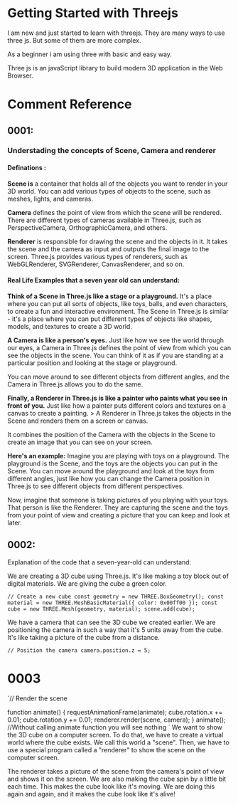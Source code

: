 # Getting Started with Threejs 

I am new and just started to learn with threejs. They are many ways to use three js. But some of them are more complex.

As a beginner i am using three with basic and easy way. 

Three js is an javaScript library to build modern 3D application in the Web Browser.

# Comment Reference 

## 0001:

### **Understading the concepts of Scene, Camera and renderer**

#### Definations :

**Scene is** a container that holds all of the objects you want to render in your 3D world. You can add various types of objects to the scene, such as meshes, lights, and cameras.

**Camera** defines the point of view from which the scene will be rendered. There are different types of cameras available in Three.js, such as PerspectiveCamera, OrthographicCamera, and others.

**Renderer** is responsible for drawing the scene and the objects in it. It takes the scene and the camera as input and outputs the final image to the screen. Three.js provides various types of renderers, such as WebGLRenderer, SVGRenderer, CanvasRenderer, and so on.

#### Real Life Examples that a seven year old can understand:


**Think of a Scene in Three.js like a stage or a playground.** It's a place where you can put all sorts of objects, like toys, balls, and even characters, to create a fun and interactive environment. The Scene in Three.js is similar - it's a place where you can put different types of objects like shapes, models, and textures to create a 3D world.

**A Camera is like a person's eyes.** Just like how we see the world through our eyes, a Camera in Three.js defines the point of view from which you can see the objects in the scene. You can think of it as if you are standing at a particular position and looking at the stage or playground. 

You can move around to see different objects from different angles, and the Camera in Three.js allows you to do the same.

**Finally, a Renderer in Three.js is like a painter who paints what you see in front of you.** Just like how a painter puts different colors and textures on a canvas to create a painting. > 
A Renderer in Three.js takes the objects in the Scene and renders them on a screen or canvas.

It combines the position of the Camera with the objects in the Scene to create an image that you can see on your screen.

**Here's an example:** Imagine you are playing with toys on a playground. The playground is the Scene, and the toys are the objects you can put in the Scene. You can move around the playground and look at the toys from different angles, just like how you can change the Camera position in Three.js to see different objects from different perspectives.

Now, imagine that someone is taking pictures of you playing with your toys. That person is like the Renderer. They are capturing the scene and the toys from your point of view and creating a picture that you can keep and look at later.

## 0002:

Explanation of the code that a seven-year-old can understand:

We are creating a 3D cube using Three.js. It's like making a toy block out of digital materials. We are giving the cube a green color.

`// Create a new cube
const geometry = new THREE.BoxGeometry();
const material = new THREE.MeshBasicMaterial({ color: 0x00ff00 });
const cube = new THREE.Mesh(geometry, material);
scene.add(cube);
`

We have a camera that can see the 3D cube we created earlier. We are positioning the camera in such a way that it's 5 units away from the cube. It's like taking a picture of the cube from a distance.

`// Position the camera
camera.position.z = 5;`

# 0003

`// Render the scene

function animate() {
requestAnimationFrame(animate);
cube.rotation.x += 0.01;
cube.rotation.y += 0.01;
renderer.render(scene, camera);
}
animate(); //Without calling animate function you will see nothing
`
We want to show the 3D cube on a computer screen. To do that, we have to create a virtual world where the cube exists. We call this world a "scene". Then, we have to use a special program called a "renderer" to show the scene on the computer screen. 

The renderer takes a picture of the scene from the camera's point of view and shows it on the screen. We are also making the cube spin by a little bit each time. This makes the cube look like it's moving. We are doing this again and again, and it makes the cube look like it's alive!
